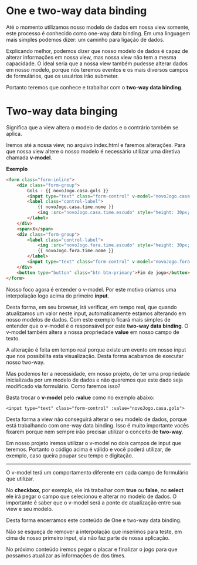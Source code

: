 # One e two-way data binding

Até o momento utilizamos nosso modelo de dados em nossa view somente, este processo é conhecido como one-way data binding. Em uma linguagem mais simples podemos dizer: um caminho para ligação de dados.

Explicando melhor, podemos dizer que nosso modelo de dados é capaz de alterar informações em nossa view, mas nossa view não tem a mesma capacidade. O ideal seria que a nossa view também pudesse alterar dados em nosso modelo, porque nós teremos eventos e os mais diversos campos de formulários, que os usuários irão submeter.

Portanto teremos que conhece e trabalhar com o **two-way data binding**.

# Two-way data binging

Significa que a view altera o modelo de dados e o contrário também se aplica.

Iremos até a nossa view, no arquivo index.html e faremos alterações. Para que nossa view altere o nosso modelo é necessário utilizar uma diretiva chamada **v-model**.

**Exemplo**

```html
<form class="form-inline">
    <div class="form-group">
        Gols - {{ novoJogo.casa.gols }}
        <input type="text" class="form-control" v-model="novoJogo.casa.gols">
        <label class="control-label">
            {{ novoJogo.casa.time.nome }}
            <img :src="novoJogo.casa.time.escudo" style="height: 30px; width: 30px;">
        </label>
    </div>
    <span>X</span>
    <div class="form-group">
        <label class="control-label">
            <img :src="novoJogo.fora.time.escudo" style="height: 30px; width: 30px;">
            {{ novoJogo.fora.time.nome }}
        </label>
        <input type="text" class="form-control" v-model="novoJogo.fora.gols">
    </div>
    <button type="button" class="btn btn-primary">Fim de jogo</button>
</form>
```

Nosso foco agora é entender o v-model. Por este motivo criamos uma interpolação logo acima do primeiro **input**.

Desta forma, em seu browser, irá verificar, em tempo real, que quando atualizamos um valor neste input, automaticamente estamos alterando em nosso modelos de dados. Com este exemplo ficará mais simples de entender que o v-model é o responsável por este **two-way data binding**. O v-model também altera a nossa propriedade **value** em nosso campo de texto.

A alteração é feita em tempo real porque existe um evento em nosso input que nos possibilita esta visualização. Desta forma acabamos de executar nosso two-way.

Mas podemos ter a necessidade, em nosso projeto, de ter uma propriedade inicializada por um modelo de dados e não queremos que este dado seja modificado via formulário. Como faremos isso?

Basta trocar o **v-model** pelo **:value** como no exemplo abaixo:

`<input type="text" class="form-control" :value="novoJogo.casa.gols">`

Desta forma a view não conseguirá alterar o seu modelo de dados, porque está trabalhando com one-way data binding. Isso é muito importante vocês fixarem porque nem sempre irão precisar utilizar o conceito de **two-way**.

Em nosso projeto iremos utilizar o v-model no dois campos de input que teremos. Portanto o código acima é válido e você poderá utilizar, de exemplo, caso queira poupar seu tempo e digitação.

***

O v-model terá um comportamento diferente em cada campo de formulário que utilizar.

No **checkbox**, por exemplo, ele irá trabalhar com **true** ou **false**, no **select** ele irá pegar o campo que selecionou e alterar no modelo de dados. O importante é saber que o v-model será a ponte de atualização entre sua view e seu modelo.

Desta forma encerramos este conteúdo de One e two-way data binding.

Não se esqueça de remover a interpolação que inserimos para teste, em cima de nosso primeiro input, ela não faz parte de nossa aplicação.

No próximo conteúdo iremos pegar o placar e finalizar o jogo para que possamos atualizar as informações de dos times.